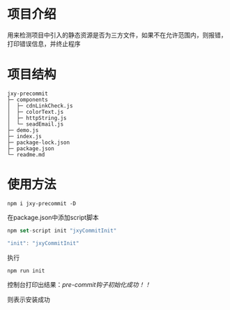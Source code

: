 <!--
 * @Author: 蒋晓雨
 * @Date: 2022-03-09 11:40:34
 * @LastEditors: 蒋晓雨
 * @LastEditTime: 2022-04-14 16:51:42
 * @FilePath: /jxy-precommit/readme.md
 * @Description: 
 * 
-->
# 项目介绍
用来检测项目中引入的静态资源是否为三方文件，如果不在允许范围内，则报错，打印错误信息，并终止程序

# 项目结构
```
jxy-precommit
├─ components
│  ├─ cdnLinkCheck.js
│  ├─ colorText.js
│  ├─ httpString.js
│  └─ seadEmail.js
├─ demo.js
├─ index.js
├─ package-lock.json
├─ package.json
└─ readme.md

```

# 使用方法
```
npm i jxy-precommit -D
```

在package.json中添加script脚本
```js
npm set-script init "jxyCommitInit"
```

```js
"init": "jxyCommitInit"
```
执行
```
npm run init
```
控制台打印出结果：*pre-commit钩子初始化成功！！*

则表示安装成功